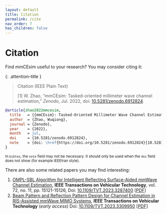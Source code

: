 ```yaml
---
layout: default
title: Citation
permalink: /cite
nav_order: 7
has_children: false
---
```


# Citation

Find mmCEsim useful to your research?
You may consider citing it:

{: .attention-title }
> Citation (IEEE Plain Text)
>
> [1] W. Zhao, “mmCEsim: Tasked-oriented millimeter wave channel estimation,” *Zenodo*, Jul. 2022, doi: [10.5281/zenodo.6912824](https://doi.org/10.5281/zenodo.6912824).

<!-- {% raw %} -->
```bib
@article{zhao2022mmcesim,
  title   = {{mmCEsim}: Tasked-Oriented Millimeter Wave Channel Estimation Simulation},
  author  = {Zhao, Wuqiong},
  journal = {Zenodo},
  year    = {2022},
  month   = jul,
  doi     = {10.5281/zenodo.6912824},
  note    = {doi: \href{https://doi.org/10.5281/zenodo.6912824}{10.5281/zenodo.6912824}}
}
```
<!-- {% endraw %} -->

<sup>In `bibtex`, the `note` field may not be necessary. It should only be used when the `doi` field does not show (for example IEEEtran style).</sup>

There are also some related papers you may find interesting:

1. [OMPL-SBL Algorithm for Intelligent Reflecting Surface-Aided mmWave Channel Estimation](https://ieeexplore.ieee.org/document/10164645), **IEEE Transactions on Vehicular Technology**, vol. 72, no. 11, pp. 15121-15126, Doi: [10.1109/TVT.2023.3287400](https://doi.org/10.1109/TVT.2023.3287400) [[PDF](https://wqzhao.org/assets/zhao2023ompl.pdf)]
2. [Beam Pattern and Reflection Pattern Design for Channel Estimation in RIS-Assisted mmWave MIMO Systems](https://ieeexplore.ieee.org/document/10243635), **IEEE Transactions on Vehicular Technology** (*early access*) Doi: [10.1109/TVT.2023.3309950](https://doi.org/10.1109/TVT.2023.3309950) [[PDF](https://wqzhao.org/assets/you2023beam.pdf)]